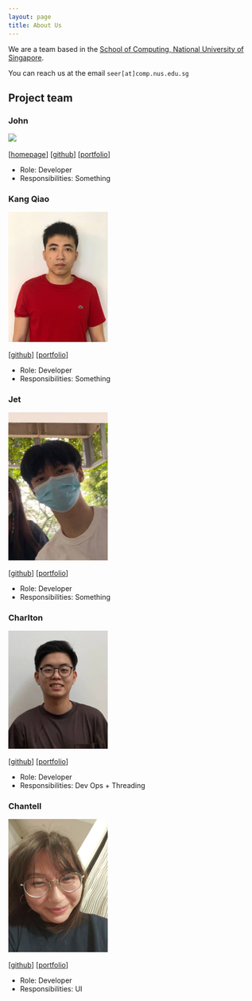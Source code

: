 ```yaml
---
layout: page
title: About Us
---
```


We are a team based in the [School of Computing, National University of Singapore](http://www.comp.nus.edu.sg).

You can reach us at the email `seer[at]comp.nus.edu.sg`

## Project team

### John

<img src="images/johnrhimawan.png" width="200px">

[[homepage](http://www.comp.nus.edu.sg/~damithch)]
[[github](https://github.com/johnrhimawan)]
[[portfolio](team/johnrhimawan.md)]

* Role: Developer
* Responsibilities: Something

### Kang Qiao

<img src="images/kangqiao322.png" width="200px">

[[github](https://github.com/kangqiao322)]
[[portfolio](team/kangqiao322.md)]

* Role: Developer
* Responsibilities: Something

### Jet

<img src="images/jetlfj.png" width="200px">

[[github](http://github.com/jetlfj)] [[portfolio](team/jetlfj.md)]

* Role: Developer
* Responsibilities: Something

### Charlton

<img src="images/bigcrushes.png" width="200px">

[[github](http://github.com/bigcrushes)]
[[portfolio](team/bigcrushes.md)]

* Role: Developer
* Responsibilities: Dev Ops + Threading

### Chantell

<img src="images/chantellyu.png" width="200px">

[[github](http://github.com/chantellyu)]
[[portfolio](team/chantellyu.md)]

* Role: Developer
* Responsibilities: UI
